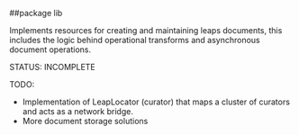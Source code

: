 ##package lib

Implements resources for creating and maintaining leaps documents, this includes the logic behind operational transforms and asynchronous document operations.

STATUS: INCOMPLETE

TODO:

- Implementation of LeapLocator (curator) that maps a cluster of curators and acts as a network bridge.
- More document storage solutions

